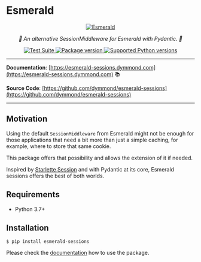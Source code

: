 # Esmerald

<p align="center">
  <a href="https://esmerald.dymmond.com"><img src="https://res.cloudinary.com/dymmond/image/upload/v1664911052/esmerald/img/logo-green_uwjmcc.png" alt='Esmerald'></a>
</p>

<p align="center">
    <em>🌟 An alternative SessionMiddleware for Esmerald with Pydantic. 🌟</em>
</p>

<p align="center">
<a href="https://github.com/dymmond/esmerald/workflows/Test%20Suite/badge.svg?event=push&branch=main" target="_blank">
    <img src="https://github.com/dymmond/esmerald/workflows/Test%20Suite/badge.svg?event=push&branch=main" alt="Test Suite">
</a>

<a href="https://pypi.org/project/esmerald" target="_blank">
    <img src="https://img.shields.io/pypi/v/esmerald?color=%2334D058&label=pypi%20package" alt="Package version">
</a>

<a href="https://pypi.org/project/esmerald" target="_blank">
    <img src="https://img.shields.io/pypi/pyversions/esmerald.svg?color=%2334D058" alt="Supported Python versions">
</a>
</p>

---

**Documentation**: [https://esmerald-sessions.dymmond.com](https://esmerald-sessions.dymmond.com) 📚

**Source Code**: [https://github.com/dymmond/esmerald-sessions](https://github.com/dymmond/esmerald-sessions)

---

## Motivation

Using the default `SessionMiddleware` from Esmerald might not be enough for those applications that need a bit more
than just a simple caching, for example, where to store that same cookie.

This package offers that possibility and allows the extension of it if needed.

Inspired by [Starlette Session](https://github.com/auredentan/starlette-session/blob/master/starlette_session) and with
Pydantic at its core, Esmerald sessions offers the best of both worlds.

## Requirements

* Python 3.7+


## Installation

```shell
$ pip install esmerald-sessions
```

Please check the [documentation](https://esmerald-sessions.dymmond.com) how to use the package.

